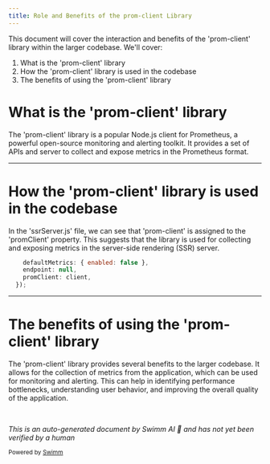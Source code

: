 ```yaml
---
title: Role and Benefits of the prom-client Library
---
```

This document will cover the interaction and benefits of the 'prom-client' library within the larger codebase. We'll cover:

1. What is the 'prom-client' library
2. How the 'prom-client' library is used in the codebase
3. The benefits of using the 'prom-client' library

# What is the 'prom-client' library

The 'prom-client' library is a popular Node.js client for Prometheus, a powerful open-source monitoring and alerting toolkit. It provides a set of APIs and server to collect and expose metrics in the Prometheus format.

<SwmSnippet path="/src/server/ssrServer.js" line="71">

---

# How the 'prom-client' library is used in the codebase

In the 'ssrServer.js' file, we can see that 'prom-client' is assigned to the 'promClient' property. This suggests that the library is used for collecting and exposing metrics in the server-side rendering (SSR) server.

```javascript
    defaultMetrics: { enabled: false },
    endpoint: null,
    promClient: client,
  });
```

---

</SwmSnippet>

# The benefits of using the 'prom-client' library

The 'prom-client' library provides several benefits to the larger codebase. It allows for the collection of metrics from the application, which can be used for monitoring and alerting. This can help in identifying performance bottlenecks, understanding user behavior, and improving the overall quality of the application.

&nbsp;

*This is an auto-generated document by Swimm AI 🌊 and has not yet been verified by a human*

<SwmMeta version="3.0.0" repo-id="Z2l0aHViJTNBJTNBREVNTy1vbmUtYXBwJTNBJTNBZ2lsYWRuYXZvdA==" repo-name="DEMO-one-app" doc-type="follow-up"><sup>Powered by [Swimm](/)</sup></SwmMeta>
